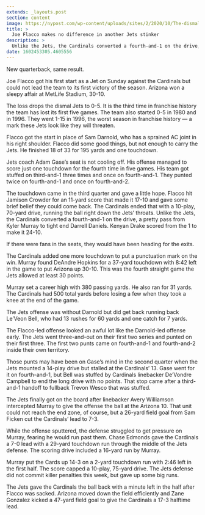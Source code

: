 ```yaml
--- 
extends: _layouts.post 
section: content 
image: https://nypost.com/wp-content/uploads/sites/2/2020/10/The-dismal-Jets-fell-to-the-Cardinals-today..jpg?quality=90&strip=all&w=1200 
title: > 
  Joe Flacco makes no difference in another Jets stinker 
description: > 
  Unlike the Jets, the Cardinals converted a fourth-and-1 on the drive, a pretty pass from Kyler Murray to tight end Darrell Daniels.The Jets offense was without Darnold but did get back running back Le’Veon Bell, who had 13 rushes for 60 yards and one catch for 7 yards.Chase Edmonds gave the Cardinals a 7-0 lead with a 29-yard touchdown run through the middle of the Jets defense.Murray put the Cards up 14-3 on a 2-yard touchdown run with 2:46 left in the first half.The Jets gave the Cardinals the ball back with a minute left in the half after Flacco was sacked. 
date: 1602453305.4605556 
--- 
```

New quarterback, same result.

Joe Flacco got his first start as a Jet on Sunday against the Cardinals but could not lead the team to its first victory of the season. Arizona won a sleepy affair at MetLife Stadium, 30-10.

The loss drops the dismal Jets to 0-5. It is the third time in franchise history the team has lost its first five games. The team also started 0-5 in 1980 and in 1996. They went 1-15 in 1996, the worst season in franchise history — a mark these Jets look like they will threaten.

Flacco got the start in place of Sam Darnold, who has a sprained AC joint in his right shoulder. Flacco did some good things, but not enough to carry the Jets. He finished 18 of 33 for 195 yards and one touchdown.

Jets coach Adam Gase’s seat is not cooling off. His offense managed to score just one touchdown for the fourth time in five games. His team got stuffed on third-and-1 three times and once on fourth-and-1. They punted twice on fourth-and-1 and once on fourth-and-2.

The touchdown came in the third quarter and gave a little hope. Flacco hit Jamison Crowder for an 11-yard score that made it 17-10 and gave some brief belief they could come back. The Cardinals ended that with a 10-play, 70-yard drive, running the ball right down the Jets’ throats. Unlike the Jets, the Cardinals converted a fourth-and-1 on the drive, a pretty pass from Kyler Murray to tight end Darrell Daniels. Kenyan Drake scored from the 1 to make it 24-10.

If there were fans in the seats, they would have been heading for the exits.

The Cardinals added one more touchdown to put a punctuation mark on the win. Murray found DeAndre Hopkins for a 37-yard touchdown with 8:42 left in the game to put Arizona up 30-10. This was the fourth straight game the Jets allowed at least 30 points.

Murray set a career high with 380 passing yards. He also ran for 31 yards. The Cardinals had 500 total yards before losing a few when they took a knee at the end of the game.

The Jets offense was without Darnold but did get back running back Le’Veon Bell, who had 13 rushes for 60 yards and one catch for 7 yards.

The Flacco-led offense looked an awful lot like the Darnold-led offense early. The Jets went three-and-out on their first two series and punted on their first three. The first two punts came on fourth-and-1 and fourth-and-2 inside their own territory.

Those punts may have been on Gase’s mind in the second quarter when the Jets mounted a 14-play drive but stalled at the Cardinals’ 13. Gase went for it on fourth-and-1, but Bell was stuffed by Cardinals linebacker De’Vondre Campbell to end the long drive with no points. That stop came after a third-and-1 handoff to fullback Trevon Wesco that was stuffed.

The Jets finally got on the board after linebacker Avery Williamson intercepted Murray to give the offense the ball at the Arizona 10. That unit could not reach the end zone, of course, but a 26-yard field goal from Sam Ficken cut the Cardinals’ lead to 7-3.

While the offense sputtered, the defense struggled to get pressure on Murray, fearing he would run past them. Chase Edmonds gave the Cardinals a 7-0 lead with a 29-yard touchdown run through the middle of the Jets defense. The scoring drive included a 16-yard run by Murray.

Murray put the Cards up 14-3 on a 2-yard touchdown run with 2:46 left in the first half. The score capped a 10-play, 75-yard drive. The Jets defense did not commit killer penalties this week, but gave up some big runs.

The Jets gave the Cardinals the ball back with a minute left in the half after Flacco was sacked. Arizona moved down the field efficiently and Zane Gonzalez kicked a 47-yard field goal to give the Cardinals a 17-3 halftime lead.